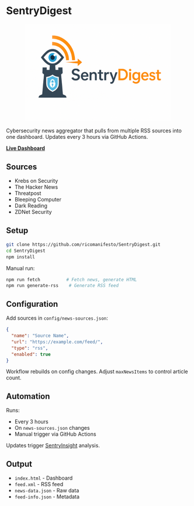 # SentryDigest

<p align="center">
  <img src="assets/logo.png" alt="SentryDigest Logo" width="400">
</p>

Cybersecurity news aggregator that pulls from multiple RSS sources into one dashboard. Updates every 3 hours via GitHub Actions.

**[Live Dashboard](https://ricomanifesto.github.io/SentryDigest/)**

## Sources

- Krebs on Security
- The Hacker News
- Threatpost
- Bleeping Computer
- Dark Reading
- ZDNet Security

## Setup

```bash
git clone https://github.com/ricomanifesto/SentryDigest.git
cd SentryDigest
npm install
```

Manual run:
```bash
npm run fetch          # Fetch news, generate HTML
npm run generate-rss    # Generate RSS feed
```

## Configuration

Add sources in `config/news-sources.json`:

```json
{
  "name": "Source Name",
  "url": "https://example.com/feed/",
  "type": "rss",
  "enabled": true
}
```

Workflow rebuilds on config changes. Adjust `maxNewsItems` to control article count.

## Automation

Runs:
- Every 3 hours
- On `news-sources.json` changes
- Manual trigger via GitHub Actions

Updates trigger [SentryInsight](https://github.com/ricomanifesto/SentryInsight) analysis.

## Output

- `index.html` - Dashboard
- `feed.xml` - RSS feed
- `news-data.json` - Raw data
- `feed-info.json` - Metadata
